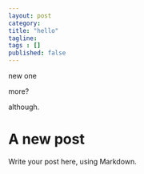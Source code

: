 ```yaml
---
layout: post 
category: 
title: "hello"
tagline: 
tags : [] 
published: false
---
```

new one


more?


although.


# A new post #

Write your post here, using Markdown.

